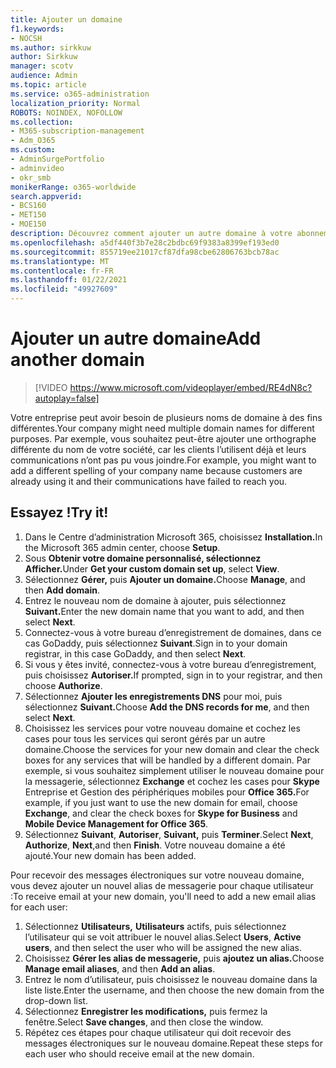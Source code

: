 ```yaml
---
title: Ajouter un domaine
f1.keywords:
- NOCSH
ms.author: sirkkuw
author: Sirkkuw
manager: scotv
audience: Admin
ms.topic: article
ms.service: o365-administration
localization_priority: Normal
ROBOTS: NOINDEX, NOFOLLOW
ms.collection:
- M365-subscription-management
- Adm_O365
ms.custom:
- AdminSurgePortfolio
- adminvideo
- okr_smb
monikerRange: o365-worldwide
search.appverid:
- BCS160
- MET150
- MOE150
description: Découvrez comment ajouter un autre domaine à votre abonnement.
ms.openlocfilehash: a5df440f3b7e28c2bdbc69f9383a8399ef193ed0
ms.sourcegitcommit: 855719ee21017cf87dfa98cbe62806763bcb78ac
ms.translationtype: MT
ms.contentlocale: fr-FR
ms.lasthandoff: 01/22/2021
ms.locfileid: "49927609"
---
```

# <a name="add-another-domain"></a><span data-ttu-id="03e63-103">Ajouter un autre domaine</span><span class="sxs-lookup"><span data-stu-id="03e63-103">Add another domain</span></span>

> [!VIDEO https://www.microsoft.com/videoplayer/embed/RE4dN8c?autoplay=false]

<span data-ttu-id="03e63-104">Votre entreprise peut avoir besoin de plusieurs noms de domaine à des fins différentes.</span><span class="sxs-lookup"><span data-stu-id="03e63-104">Your company might need multiple domain names for different purposes.</span></span> <span data-ttu-id="03e63-105">Par exemple, vous souhaitez peut-être ajouter une orthographe différente du nom de votre société, car les clients l’utilisent déjà et leurs communications n’ont pas pu vous joindre.</span><span class="sxs-lookup"><span data-stu-id="03e63-105">For example, you might want to add a different spelling of your company name because customers are already using it and their communications have failed to reach you.</span></span>

## <a name="try-it"></a><span data-ttu-id="03e63-106">Essayez !</span><span class="sxs-lookup"><span data-stu-id="03e63-106">Try it!</span></span>

1. <span data-ttu-id="03e63-107">Dans le Centre d’administration Microsoft 365, choisissez **Installation.**</span><span class="sxs-lookup"><span data-stu-id="03e63-107">In the Microsoft 365 admin center, choose **Setup**.</span></span>
1. <span data-ttu-id="03e63-108">Sous **Obtenir votre domaine personnalisé, sélectionnez** **Afficher.**</span><span class="sxs-lookup"><span data-stu-id="03e63-108">Under **Get your custom domain set up**, select **View**.</span></span>
1. <span data-ttu-id="03e63-109">Sélectionnez **Gérer,** puis **Ajouter un domaine.**</span><span class="sxs-lookup"><span data-stu-id="03e63-109">Choose **Manage**, and then **Add domain**.</span></span>
1. <span data-ttu-id="03e63-110">Entrez le nouveau nom de domaine à ajouter, puis sélectionnez **Suivant.**</span><span class="sxs-lookup"><span data-stu-id="03e63-110">Enter the new domain name that you want to add, and then select **Next**.</span></span>
1. <span data-ttu-id="03e63-111">Connectez-vous à votre bureau d’enregistrement de domaines, dans ce cas GoDaddy, puis sélectionnez **Suivant**.</span><span class="sxs-lookup"><span data-stu-id="03e63-111">Sign in to your domain registrar, in this case GoDaddy, and then select **Next**.</span></span>
1. <span data-ttu-id="03e63-112">Si vous y êtes invité, connectez-vous à votre bureau d’enregistrement, puis choisissez **Autoriser.**</span><span class="sxs-lookup"><span data-stu-id="03e63-112">If prompted, sign in to your registrar, and then choose **Authorize**.</span></span>
1. <span data-ttu-id="03e63-113">Sélectionnez **Ajouter les enregistrements DNS** pour moi, puis sélectionnez **Suivant.**</span><span class="sxs-lookup"><span data-stu-id="03e63-113">Choose **Add the DNS records for me**, and then select **Next**.</span></span>
1. <span data-ttu-id="03e63-114">Choisissez les services pour votre nouveau domaine et cochez les cases pour tous les services qui seront gérés par un autre domaine.</span><span class="sxs-lookup"><span data-stu-id="03e63-114">Choose the services for your new domain and clear the check boxes for any services that will be handled by a different domain.</span></span> <span data-ttu-id="03e63-115">Par exemple, si vous souhaitez simplement utiliser le nouveau domaine pour la messagerie, sélectionnez **Exchange** et cochez les cases pour **Skype** Entreprise et Gestion des périphériques mobiles pour **Office 365.**</span><span class="sxs-lookup"><span data-stu-id="03e63-115">For example, if you just want to use the new domain for email, choose **Exchange**, and clear the check boxes for **Skype for Business** and **Mobile Device Management for Office 365**.</span></span>
1. <span data-ttu-id="03e63-116">Sélectionnez **Suivant**, **Autoriser**, **Suivant,** puis **Terminer**.</span><span class="sxs-lookup"><span data-stu-id="03e63-116">Select **Next**, **Authorize**, **Next**,and then **Finish**.</span></span> <span data-ttu-id="03e63-117">Votre nouveau domaine a été ajouté.</span><span class="sxs-lookup"><span data-stu-id="03e63-117">Your new domain has been added.</span></span>

<span data-ttu-id="03e63-118">Pour recevoir des messages électroniques sur votre nouveau domaine, vous devez ajouter un nouvel alias de messagerie pour chaque utilisateur :</span><span class="sxs-lookup"><span data-stu-id="03e63-118">To receive email at your new domain, you'll need to add a new email alias for each user:</span></span>

1. <span data-ttu-id="03e63-119">Sélectionnez **Utilisateurs,** **Utilisateurs** actifs, puis sélectionnez l’utilisateur qui se voit attribuer le nouvel alias.</span><span class="sxs-lookup"><span data-stu-id="03e63-119">Select **Users**, **Active users**, and then select the user who will be assigned the new alias.</span></span>
1. <span data-ttu-id="03e63-120">Choisissez **Gérer les alias de messagerie,** puis **ajoutez un alias.**</span><span class="sxs-lookup"><span data-stu-id="03e63-120">Choose **Manage email aliases**, and then **Add an alias**.</span></span>
1. <span data-ttu-id="03e63-121">Entrez le nom d’utilisateur, puis choisissez le nouveau domaine dans la liste liste.</span><span class="sxs-lookup"><span data-stu-id="03e63-121">Enter the username, and then choose the new domain from the drop-down list.</span></span>
1. <span data-ttu-id="03e63-122">Sélectionnez **Enregistrer les modifications,** puis fermez la fenêtre.</span><span class="sxs-lookup"><span data-stu-id="03e63-122">Select **Save changes**, and then close the window.</span></span>
1. <span data-ttu-id="03e63-123">Répétez ces étapes pour chaque utilisateur qui doit recevoir des messages électroniques sur le nouveau domaine.</span><span class="sxs-lookup"><span data-stu-id="03e63-123">Repeat these steps for each user who should receive email at the new domain.</span></span>